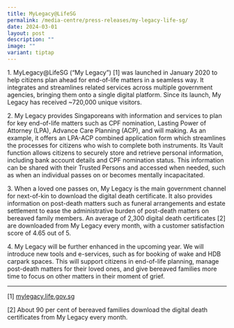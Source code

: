 ```yaml
---
title: MyLegacy@LifeSG
permalink: /media-centre/press-releases/my-legacy-life-sg/
date: 2024-03-01
layout: post
description: ""
image: ""
variant: tiptap
---
```

<p>1. MyLegacy@LifeSG (“My Legacy”) [1] was launched in January 2020 to help
citizens plan ahead for end-of-life matters in a seamless way. It integrates
and streamlines related services across multiple government agencies, bringing
them onto a single digital platform. Since its launch, My Legacy has received
~720,000 unique visitors.</p>
<p>2. My Legacy provides Singaporeans with information and services to plan
for key end-of-life matters such as CPF nomination, Lasting Power of Attorney
(LPA), Advance Care Planning (ACP), and will making. As an example, it
offers an LPA-ACP combined application form which streamlines the processes
for citizens who wish to complete both instruments. Its Vault function
allows citizens to securely store and retrieve personal information, including
bank account details and CPF nomination status. This information can be
shared with their Trusted Persons and accessed when needed, such as when
an individual passes on or becomes mentally incapacitated.</p>
<p>3. When a loved one passes on, My Legacy is the main government channel
for next-of-kin to download the digital death certificate. It also provides
information on post-death matters such as funeral arrangements and estate
settlement to ease the administrative burden of post-death matters on bereaved
family members. An average of 2,300 digital death certificates [2] are
downloaded from My Legacy every month, with a customer satisfaction score
of 4.65 out of 5.</p>
<p>4. My Legacy will be further enhanced in the upcoming year. We will introduce
new tools and e-services, such as for booking of wake and HDB carpark spaces.
This will support citizens in end-of-life planning, manage post-death matters
for their loved ones, and give bereaved families more time to focus on
other matters in their moment of grief.</p>
<hr>
<p>[1] <a href="http://mylegacy.life.gov.sg" rel="noopener noreferrer nofollow" target="_blank">mylegacy.life.gov.sg</a>
</p>
<p>[2] About 90 per cent of bereaved families download the digital death
certificates from My Legacy every month.</p>
